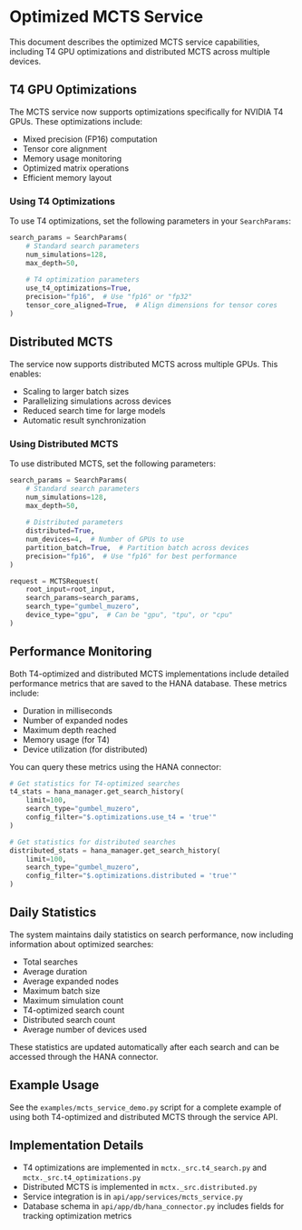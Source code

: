 # Optimized MCTS Service

This document describes the optimized MCTS service capabilities, including T4 GPU optimizations and distributed MCTS across multiple devices.

## T4 GPU Optimizations

The MCTS service now supports optimizations specifically for NVIDIA T4 GPUs. These optimizations include:

- Mixed precision (FP16) computation
- Tensor core alignment
- Memory usage monitoring
- Optimized matrix operations
- Efficient memory layout

### Using T4 Optimizations

To use T4 optimizations, set the following parameters in your `SearchParams`:

```python
search_params = SearchParams(
    # Standard search parameters
    num_simulations=128,
    max_depth=50,
    
    # T4 optimization parameters
    use_t4_optimizations=True,
    precision="fp16",  # Use "fp16" or "fp32"
    tensor_core_aligned=True,  # Align dimensions for tensor cores
)
```

## Distributed MCTS

The service now supports distributed MCTS across multiple GPUs. This enables:

- Scaling to larger batch sizes
- Parallelizing simulations across devices
- Reduced search time for large models
- Automatic result synchronization

### Using Distributed MCTS

To use distributed MCTS, set the following parameters:

```python
search_params = SearchParams(
    # Standard search parameters
    num_simulations=128,
    max_depth=50,
    
    # Distributed parameters
    distributed=True,
    num_devices=4,  # Number of GPUs to use
    partition_batch=True,  # Partition batch across devices
    precision="fp16",  # Use "fp16" for best performance
)

request = MCTSRequest(
    root_input=root_input,
    search_params=search_params,
    search_type="gumbel_muzero",
    device_type="gpu",  # Can be "gpu", "tpu", or "cpu"
)
```

## Performance Monitoring

Both T4-optimized and distributed MCTS implementations include detailed performance metrics that are saved to the HANA database. These metrics include:

- Duration in milliseconds
- Number of expanded nodes
- Maximum depth reached
- Memory usage (for T4)
- Device utilization (for distributed)

You can query these metrics using the HANA connector:

```python
# Get statistics for T4-optimized searches
t4_stats = hana_manager.get_search_history(
    limit=100,
    search_type="gumbel_muzero",
    config_filter="$.optimizations.use_t4 = 'true'"
)

# Get statistics for distributed searches
distributed_stats = hana_manager.get_search_history(
    limit=100,
    search_type="gumbel_muzero",
    config_filter="$.optimizations.distributed = 'true'"
)
```

## Daily Statistics

The system maintains daily statistics on search performance, now including information about optimized searches:

- Total searches
- Average duration
- Average expanded nodes
- Maximum batch size
- Maximum simulation count
- T4-optimized search count
- Distributed search count
- Average number of devices used

These statistics are updated automatically after each search and can be accessed through the HANA connector.

## Example Usage

See the `examples/mcts_service_demo.py` script for a complete example of using both T4-optimized and distributed MCTS through the service API.

## Implementation Details

- T4 optimizations are implemented in `mctx._src.t4_search.py` and `mctx._src.t4_optimizations.py`
- Distributed MCTS is implemented in `mctx._src.distributed.py`
- Service integration is in `api/app/services/mcts_service.py`
- Database schema in `api/app/db/hana_connector.py` includes fields for tracking optimization metrics